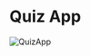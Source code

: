 # Quiz App

![QuizApp](https://user-images.githubusercontent.com/37772050/109389585-1d7daa80-7933-11eb-9443-8888285d379e.PNG)